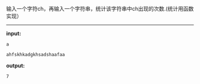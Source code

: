 输入一个字符ch，再输入一个字符串，统计该字符串中ch出现的次数.(统计用函数实现）
****
**input:**
```
a

ahfskhkadgkhsadshaafaa
```
**output:**
```
7
```